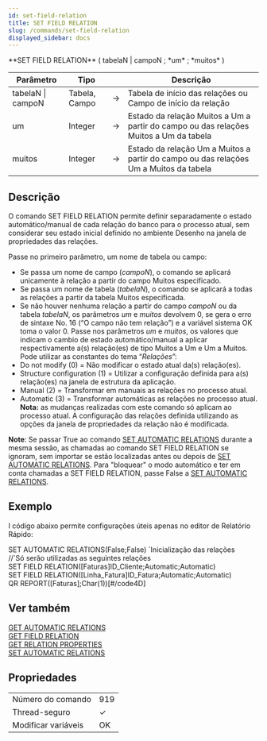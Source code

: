 ```yaml
---
id: set-field-relation
title: SET FIELD RELATION
slug: /commands/set-field-relation
displayed_sidebar: docs
---
```


<!--REF #_command_.SET FIELD RELATION.Syntax-->**SET FIELD RELATION** ( tabelaN | campoN ; *um* ; *muitos* )<!-- END REF-->
<!--REF #_command_.SET FIELD RELATION.Params-->
| Parâmetro | Tipo |  | Descrição |
| --- | --- | --- | --- |
| tabelaN &#124; campoN | Tabela, Campo | &#8594;  | Tabela de início das relações ou Campo de início da relação |
| um | Integer | &#8594;  | Estado da relação Muitos a Um a partir do campo ou das relações Muitos a Um da tabela |
| muitos | Integer | &#8594;  | Estado da relação Um a Muitos a partir do campo ou das relações Um a Muitos da tabela |

<!-- END REF-->

## Descrição 

<!--REF #_command_.SET FIELD RELATION.Summary-->O comando SET FIELD RELATION permite definir separadamente o estado automático/manual de cada relação do banco para o processo atual, sem considerar seu estado inicial definido no ambiente Desenho na janela de propriedades das relações.<!-- END REF-->

Passe no primeiro parâmetro, um nome de tabela ou campo:

* Se passa um nome de campo (*campoN*), o comando se aplicará unicamente à relação a partir do campo Muitos especificado.
* Se passa um nome de tabela (*tabelaN*), o comando se aplicará a todas as relações a partir da tabela Muitos especificada.
* Se não houver nenhuma relação a partir do campo *campoN* ou da tabela *tabelaN*, os parâmetros *um* e *muitos* devolvem 0, se gera o erro de sintaxe No. 16 (“O campo não tem relação”) e a variável sistema OK toma o valor 0\.
Passe nos parâmetros *um* e *muitos*, os valores que indicam o cambio de estado automático/manual a aplicar respectivamente a(s) relação(es) de tipo Muitos a Um e Um a Muitos. Pode utilizar as constantes do tema “*Relações*”:  
* Do not modify (0) = Não modificar o estado atual da(s) relação(es).
* Structure configuration (1) = Utilizar a configuração definida para a(s) relação(es) na janela de estrutura da aplicação.
* Manual (2) = Transformar em manuais as relações no processo atual.
* Automatic (3) = Transformar automáticas as relações no processo atual.
**Nota:** as mudanças realizadas com este comando só aplicam ao processo atual. A configuração das relações definida utilizando as opções da janela de propriedades da relação não é modificada.  
  
**Note**: Se passar True ao comando [SET AUTOMATIC RELATIONS](set-automatic-relations.md) durante a mesma sessão, as chamadas ao comando SET FIELD RELATION se ignoram, sem importar se estão localizadas antes ou depois de [SET AUTOMATIC RELATIONS](set-automatic-relations.md). Para "bloquear" o modo automático e ter em conta chamadas a SET FIELD RELATION, passe False a [SET AUTOMATIC RELATIONS](set-automatic-relations.md).

## Exemplo 

I código abaixo permite configurações úteis apenas no editor de Relatório Rápido:  
  
SET AUTOMATIC RELATIONS(False;False) \`Inicialização das relações  
//\`Só serão utilizadas as seguintes relações   
SET FIELD RELATION(\[Faturas\]ID\_Cliente;Automatic;Automatic)  
SET FIELD RELATION(\[Linha\_Fatura\]ID\_Fatura;Automatic;Automatic)  
QR REPORT(\[Faturas\];Char(1))\[#/code4D\]

## Ver também 

[GET AUTOMATIC RELATIONS](get-automatic-relations.md)  
[GET FIELD RELATION](get-field-relation.md)  
[GET RELATION PROPERTIES](get-relation-properties.md)  
[SET AUTOMATIC RELATIONS](set-automatic-relations.md)  

## Propriedades

|  |  |
| --- | --- |
| Número do comando | 919 |
| Thread-seguro | &check; |
| Modificar variáveis | OK |


